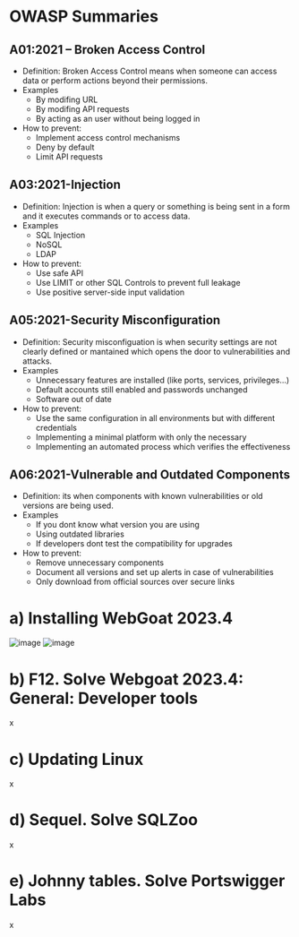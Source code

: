 # OWASP Summaries
## A01:2021 – Broken Access Control
- Definition: Broken Access Control means when someone can access data or perform actions beyond their permissions.
- Examples
  - By modifing URL
  - By modifing API requests
  - By acting as an user without being logged in
- How to prevent:
  - Implement access control mechanisms
  - Deny by default
  - Limit API requests
## A03:2021-Injection
- Definition: Injection is when a query or something is being sent in a form and it executes commands or to access data.
- Examples
  - SQL Injection
  - NoSQL
  - LDAP
- How to prevent:
  - Use safe API
  - Use LIMIT or other SQL Controls to prevent full leakage
  - Use positive server-side input validation
## A05:2021-Security Misconfiguration
- Definition: Security misconfiguation is when security settings are not clearly defined or mantained which opens the door to vulnerabilities and attacks.
- Examples
  - Unnecessary features are installed (like ports, services, privileges...) 
  - Default accounts still enabled and passwords unchanged
  - Software out of date
- How to prevent:
  - Use the same configuration in all environments but with different credentials
  - Implementing a minimal platform with only the necessary
  - Implementing an automated process which verifies the effectiveness
## A06:2021-Vulnerable and Outdated Components
- Definition: its when components with known vulnerabilities or old versions are being used.
- Examples
  - If you dont know what version you are using
  - Using outdated libraries
  - If developers dont test the compatibility for upgrades
- How to prevent:
  - Remove unnecessary components
  - Document all versions and set up alerts in case of vulnerabilities
  - Only download from official sources over secure links

# a) Installing WebGoat 2023.4
![image](https://github.com/user-attachments/assets/a7a2f57f-670c-46c7-9178-4975073a5a3c)
![image](https://github.com/user-attachments/assets/b290410f-ddaf-43be-ad07-6da3a661eb8d)

# b) F12. Solve Webgoat 2023.4: General: Developer tools
x

# c) Updating Linux
x

# d) Sequel. Solve SQLZoo
x

# e) Johnny tables. Solve Portswigger Labs
x
